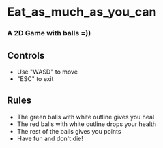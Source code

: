 # Eat_as_much_as_you_can
### A 2D Game with balls =))

## Controls
- Use "WASD" to move
- "ESC" to exit

## Rules
- The green balls with white outline gives you heal
- The red balls with white outline drops your health
- The rest of the balls gives you points
- Have fun and don't die!